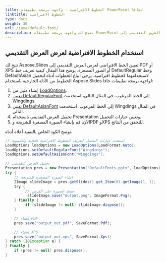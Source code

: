 ```yaml
---
title: الخطوط الافتراضية - واجهة برمجة تطبيقات PowerPoint لجافا
linktitle: الخطوط الافتراضية
type: docs
weight: 30
url: /java/default-font/
description: تتيح لك واجهة برمجة تطبيقات PowerPoint لجافا تعيين الخط الافتراضي لعرض العرض التقديمي إلى PDF أو XPS أو الصور المصغرة. يوضح هذا المقال كيفية تعريف خط DefaultRegular وخط DefaultAsian لاستخدامهما كخطوط افتراضية.
---
```



## **استخدام الخطوط الافتراضية لعرض العرض التقديمي**
تتيح لك Aspose.Slides تعيين الخط الافتراضي لعرض العرض التقديمي إلى PDF أو XPS أو الصور المصغرة. يوضح هذا المقال كيفية تعريف خط DefaultRegular وخط DefaultAsian لاستخدامهما كخطوط افتراضية. يرجى اتباع الخطوات أدناه لتحميل الخطوط من الأدلة الخارجية باستخدام Aspose.Slides لواجهة برمجة تطبيقات جافا:

1. إنشاء مثيل من [LoadOptions](https://reference.aspose.com/slides/java/com.aspose.slides/LoadOptions).
1. [تعيين DefaultRegularFont](https://reference.aspose.com/slides/java/com.aspose.slides/LoadOptions#setDefaultRegularFont-java.lang.String-) إلى الخط المرغوب. في المثال التالي، استخدمت Wingdings.
1. [تعيين DefaultAsianFont](https://reference.aspose.com/slides/java/com.aspose.slides/LoadOptions#setDefaultAsianFont-java.lang.String-) إلى الخط المرغوب. استخدمت Wingdings في المثال التالي.
1. تحميل العرض التقديمي باستخدام Presentation وتعيين خيارات التحميل.
1. الآن، قم بإنشاء الصورة المصغرة للشريحة وPDF وXPS للتحقق من النتائج.

توضح الكود الخاص بالتنفيذ أعلاه أدناه.

```java
// استخدم خيارات التحميل لتعريف الخطوط الافتراضية العادية والآسيوية
LoadOptions loadOptions = new LoadOptions(LoadFormat.Auto);
loadOptions.setDefaultRegularFont("Wingdings");
loadOptions.setDefaultAsianFont("Wingdings");

// تحميل العرض التقديمي
Presentation pres = new Presentation("DefaultFonts.pptx", loadOptions);
try {
    // إنشاء الصورة المصغرة للشريحة
    IImage slideImage = pres.getSlides().get_Item(0).getImage(1, 1);
    try {
         // حفظ الصورة على القرص.
          slideImage.save("output.png", ImageFormat.Png);
    } finally {
         if (slideImage != null) slideImage.dispose();
    }

    // إنشاء PDF
    pres.save("output_out.pdf", SaveFormat.Pdf);

    // إنشاء XPS
    pres.save("output_out.xps", SaveFormat.Xps);
} catch (IOException e) {
} finally {
    if (pres != null) pres.dispose();
}
```